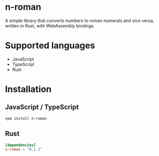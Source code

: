 # n-roman

A simple library that converts numbers to roman numerals and vice versa, written in Rust, with WebAssembly bindings.

# Supported languages

- JavaScript
- TypeScript
- Rust

# Installation

## JavaScript / TypeScript

```bash
npm install n-roman
```

## Rust

```toml
[dependencies]
n-roman = "0.1.2"
```
